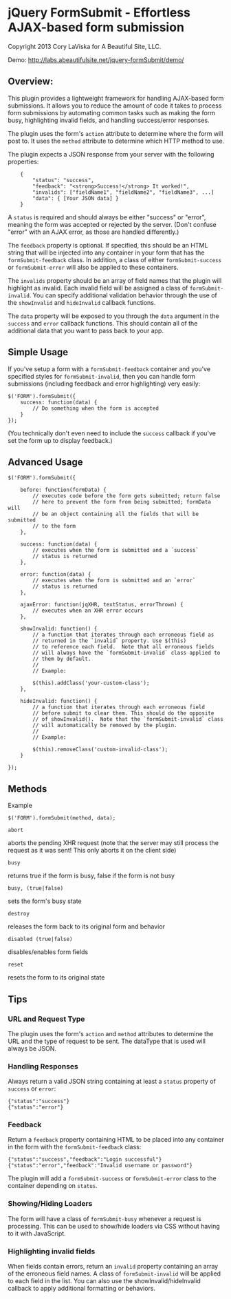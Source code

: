 # jQuery FormSubmit - Effortless AJAX-based form submission

Copyright 2013 Cory LaViska for A Beautiful Site, LLC.

Demo: http://labs.abeautifulsite.net/jquery-formSubmit/demo/

## Overview:
	
This plugin provides a lightweight framework for handling AJAX-based 
form submissions. It allows you to reduce the amount of code it takes 
to process form submissions by automating common tasks such as making 
the form busy, highlighting invalid fields, and handling success/error 
responses.

The plugin uses the form's `action` attribute to determine where the 
form will post to.  It uses the `method` attribute to determine which 
HTTP method to use.

The plugin expects a JSON response from your server with the following 
properties:

		{
			"status": "success",
			"feedback": "<strong>Success!</strong> It worked!",
			"invalids": ["fieldName1", "fieldName2", "fieldName3", ...]
			"data": { [Your JSON data] }
		}

A `status` is required and should always be either "success" or "error", 
meaning the form was accepted or rejected by the server. (Don't confuse 
"error" with an AJAX error, as those are handled differently.)

The `feedback` property is optional. If specified, this should be an 
HTML string that will be injected into any container in your form that has
the `formSubmit-feedback` class. In addition, a class of either 
`formSubmit-success` or `formSubmit-error` will also be applied to these 
containers.

The `invalids` property should be an array of field names that the plugin 
will highlight as invalid. Each invalid field will be assigned a class of 
`formSubmit-invalid`. You can specify additional validation behavior through 
the use of the `showInvalid` and `hideInvalid` callback functions.

The `data` property will be exposed to you through the `data` argument in the 
`success` and `error` callback functions.  This should contain all of the 
additional data that you want to pass back to your app.


## Simple Usage

If you've setup a form with a `formSubmit-feedback` container and you've 
specified styles for `formSubmit-invalid`, then you can handle form 
submissions (including feedback and error highlighting) very easily:

	$('FORM').formSubmit({
		success: function(data) {
			// Do something when the form is accepted
		}
	});

(You technically don't even need to include the `success` callback if you've 
set the form up to display feedback.)


## Advanced Usage

	$('FORM').formSubmit({
		
		before: function(formData) {
			// executes code before the form gets submitted; return false 
			// here to prevent the form from being submitted; formData will 
			// be an object containing all the fields that will be submitted 
			// to the form
		},
		
		success: function(data) {
			// executes when the form is submitted and a `success` 
			// status is returned
		},
		
		error: function(data) {
			// executes when the form is submitted and an `error` 
			// status is returned
		},
		
		ajaxError: function(jqXHR, textStatus, errorThrown) {
			// executes when an XHR error occurs
		},
		
		showInvalid: function() {
			// a function that iterates through each erroneous field as 
			// returned in the `invalid` property. Use $(this) 
			// to reference each field.  Note that all erroneous fields 
			// will always have the `formSubmit-invalid` class applied to 
			// them by default.
			//
			// Example:
			
			$(this).addClass('your-custom-class');
		},
		
		hideInvalid: function() {
			// a function that iterates through each erroneous field 
			// before submit to clear them. This should do the opposite 
			// of showInvalid().  Note that the `formSubmit-invalid` class 
			// will automatically be removed by the plugin.
			//
			// Example:
			
			$(this).removeClass('custom-invalid-class');
		}
		
	});


## Methods

Example

	$('FORM').formSubmit(method, data);

`abort`

aborts the pending XHR request (note that the server may still process the 
request as it was sent! This only aborts it on the client side)

`busy`

returns true if the form is busy, false if the form is not busy

`busy, (true|false)`

sets the form's busy state

`destroy`

releases the form back to its original form and behavior

`disabled (true|false)`

disables/enables form fields

`reset`

resets the form to its original state


## Tips

### URL and Request Type

The plugin uses the form's `action` and `method` attributes to 
determine the URL and the type of request to be sent. The dataType 
that is used will always be JSON.

### Handling Responses

Always return a valid JSON string containing at least a `status` property 
of `success` or `error`:

	{"status":"success"}
	{"status":"error"}

### Feedback

Return a `feedback` property containing HTML to be placed into any container 
in the form with the `formSubmit-feedback` class:

	{"status":"success","feedback":"Login successful"}
	{"status":"error","feedback":"Invalid username or password"}

The plugin will add a `formSubmit-success` or `formSubmit-error` 
class to the container depending on `status`.

### Showing/Hiding Loaders

The form will have a class of `formSubmit-busy` whenever a request is 
processing. This can be used to show/hide loaders via CSS without having 
to it with JavaScript.

### Highlighting invalid fields

When fields contain errors, return an `invalid` property containing an array 
of the erroneous field names. A class of `formSubmit-invalid` will be applied 
to each field in the list.  You can also use the showInvalid/hideInvalid callback 
to apply additional formatting or behaviors.